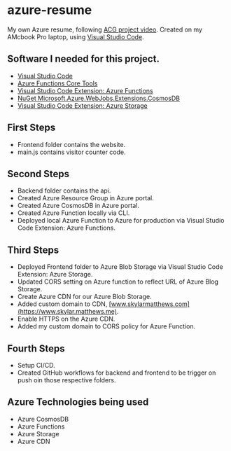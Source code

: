 # azure-resume
My own Azure resume, following [ACG project video](https://learn.acloud.guru/series/acg-projects/view/403). Created on my AMcbook Pro laptop, using [Visual Studio Code](https://code.visualstudio.com/).

## Software I needed for this project.

- [Visual Studio Code](https://code.visualstudio.com/)
- [Azure Functions Core Tools](https://docs.microsoft.com/en-us/azure/azure-functions/functions-run-local?tabs=v4%2Cwindows%2Ccsharp%2Cportal%2Cbash)
- [Visual Studio Code Extension: Azure Functions](https://marketplace.visualstudio.com/items?itemName=ms-azuretools.vscode-azurefunctions)
- [NuGet Microsoft.Azure.WebJobs.Extensions.CosmosDB](https://www.nuget.org/packages/Microsoft.Azure.WebJobs.Extensions.CosmosDB#dotnet-cli)
- [Visual Studio Code Extension: Azure Storage](https://marketplace.visualstudio.com/items?itemName=ms-azuretools.vscode-azurestorage)

## First Steps

- Frontend folder contains the website.
- main.js contains visitor counter code.

## Second Steps
- Backend folder contains the api.
- Created Azure Resource Group in Azure portal.
- Created Azure CosmosDB in Azure portal.
- Created Azure Function locally via CLI.
- Deployed local Azure Function to Azure for production via Visual Studio Code Extension: Azure Functions.

## Third Steps
- Deployed Frontend folder to Azure Blob Storage via Visual Studio Code Extension: Azure Storage.
- Updated CORS setting on Azure function to reflect URL of Azure Blog Storage.
- Create Azure CDN for our Azure Blob Storage.
- Added custom domain to CDN, [www.skylarmatthews.com](https://www.skylar.matthews.me).
- Enable HTTPS on the Azure CDN.
- Added my custom domain to CORS policy for Azure Function.

## Fourth Steps
- Setup CI/CD.
- Created GitHub workflows for backend and frontend to be trigger on push oin those respective folders. 

## Azure Technologies being used
- Azure CosmosDB
- Azure Functions
- Azure Storage
- Azure CDN
